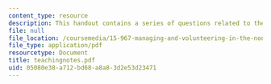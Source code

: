 ```yaml
---
content_type: resource
description: This handout contains a series of questions related to the case study.
file: null
file_location: /coursemedia/15-967-managing-and-volunteering-in-the-non-profit-sector-spring-2005/05080e38a712bd68a8a83d2e53d23471_teachingnotes.pdf
file_type: application/pdf
resourcetype: Document
title: teachingnotes.pdf
uid: 05080e38-a712-bd68-a8a8-3d2e53d23471
---
```

